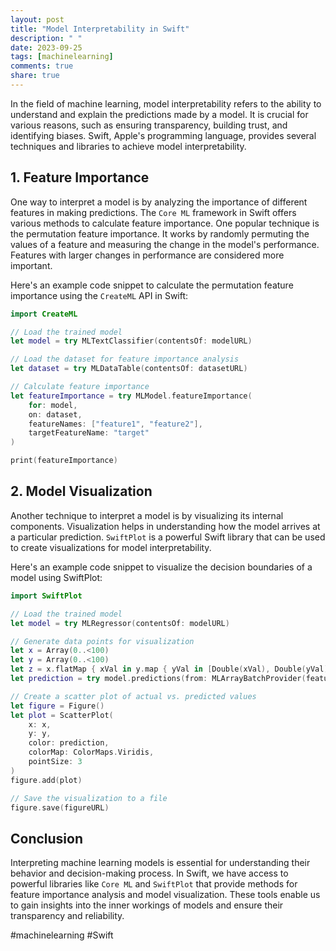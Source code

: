 ```yaml
---
layout: post
title: "Model Interpretability in Swift"
description: " "
date: 2023-09-25
tags: [machinelearning]
comments: true
share: true
---
```


In the field of machine learning, model interpretability refers to the ability to understand and explain the predictions made by a model. It is crucial for various reasons, such as ensuring transparency, building trust, and identifying biases. Swift, Apple's programming language, provides several techniques and libraries to achieve model interpretability.

## 1. Feature Importance

One way to interpret a model is by analyzing the importance of different features in making predictions. The `Core ML` framework in Swift offers various methods to calculate feature importance. One popular technique is the permutation feature importance. It works by randomly permuting the values of a feature and measuring the change in the model's performance. Features with larger changes in performance are considered more important.

Here's an example code snippet to calculate the permutation feature importance using the `CreateML` API in Swift:

```swift
import CreateML

// Load the trained model
let model = try MLTextClassifier(contentsOf: modelURL)

// Load the dataset for feature importance analysis
let dataset = try MLDataTable(contentsOf: datasetURL)

// Calculate feature importance
let featureImportance = try MLModel.featureImportance(
    for: model,
    on: dataset,
    featureNames: ["feature1", "feature2"],
    targetFeatureName: "target"
)

print(featureImportance)
```

## 2. Model Visualization

Another technique to interpret a model is by visualizing its internal components. Visualization helps in understanding how the model arrives at a particular prediction. `SwiftPlot` is a powerful Swift library that can be used to create visualizations for model interpretability.

Here's an example code snippet to visualize the decision boundaries of a model using SwiftPlot:

```swift
import SwiftPlot

// Load the trained model
let model = try MLRegressor(contentsOf: modelURL)

// Generate data points for visualization
let x = Array(0..<100)
let y = Array(0..<100)
let z = x.flatMap { xVal in y.map { yVal in [Double(xVal), Double(yVal)] } }
let prediction = try model.predictions(from: MLArrayBatchProvider(features: z))

// Create a scatter plot of actual vs. predicted values
let figure = Figure()
let plot = ScatterPlot(
    x: x,
    y: y,
    color: prediction,
    colorMap: ColorMaps.Viridis,
    pointSize: 3
)
figure.add(plot)

// Save the visualization to a file
figure.save(figureURL)
```

## Conclusion

Interpreting machine learning models is essential for understanding their behavior and decision-making process. In Swift, we have access to powerful libraries like `Core ML` and `SwiftPlot` that provide methods for feature importance analysis and model visualization. These tools enable us to gain insights into the inner workings of models and ensure their transparency and reliability.

#machinelearning #Swift